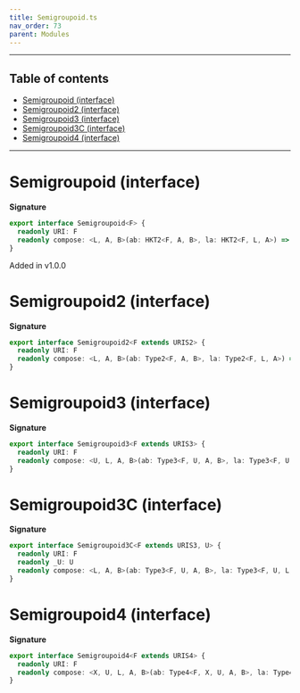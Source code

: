```yaml
---
title: Semigroupoid.ts
nav_order: 73
parent: Modules
---
```


---

<h2 class="text-delta">Table of contents</h2>

- [Semigroupoid (interface)](#semigroupoid-interface)
- [Semigroupoid2 (interface)](#semigroupoid2-interface)
- [Semigroupoid3 (interface)](#semigroupoid3-interface)
- [Semigroupoid3C (interface)](#semigroupoid3c-interface)
- [Semigroupoid4 (interface)](#semigroupoid4-interface)

---

# Semigroupoid (interface)

**Signature**

```ts
export interface Semigroupoid<F> {
  readonly URI: F
  readonly compose: <L, A, B>(ab: HKT2<F, A, B>, la: HKT2<F, L, A>) => HKT2<F, L, B>
}
```

Added in v1.0.0

# Semigroupoid2 (interface)

**Signature**

```ts
export interface Semigroupoid2<F extends URIS2> {
  readonly URI: F
  readonly compose: <L, A, B>(ab: Type2<F, A, B>, la: Type2<F, L, A>) => Type2<F, L, B>
}
```

# Semigroupoid3 (interface)

**Signature**

```ts
export interface Semigroupoid3<F extends URIS3> {
  readonly URI: F
  readonly compose: <U, L, A, B>(ab: Type3<F, U, A, B>, la: Type3<F, U, L, A>) => Type3<F, U, L, B>
}
```

# Semigroupoid3C (interface)

**Signature**

```ts
export interface Semigroupoid3C<F extends URIS3, U> {
  readonly URI: F
  readonly _U: U
  readonly compose: <L, A, B>(ab: Type3<F, U, A, B>, la: Type3<F, U, L, A>) => Type3<F, U, L, B>
}
```

# Semigroupoid4 (interface)

**Signature**

```ts
export interface Semigroupoid4<F extends URIS4> {
  readonly URI: F
  readonly compose: <X, U, L, A, B>(ab: Type4<F, X, U, A, B>, la: Type4<F, X, U, L, A>) => Type4<F, X, U, L, B>
}
```
